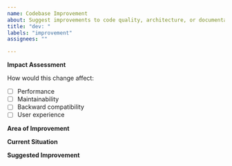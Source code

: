 ```yaml
---
name: Codebase Improvement
about: Suggest improvements to code quality, architecture, or documentation
title: "dev: "
labels: "improvement"
assignees: ""

---
```


**Impact Assessment**

How would this change affect:
- [ ] Performance
- [ ] Maintainability
- [ ] Backward compatibility
- [ ] User experience

**Area of Improvement**

<!-- What part of the codebase would you like to see improved? (e.g., documentation, error handling, performance, architecture). -->

**Current Situation**

<!-- Describe the current implementation or behavior. -->

**Suggested Improvement**

<!-- Describe your proposed improvement and why it would be beneficial. Results of tracing or performance tests. -->
